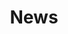 ---
layout: child_layout/investors_news
title: News
title_override: Investors
permalink: /investors/news/
breadcrumbs: true
---